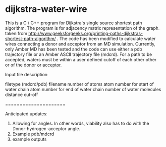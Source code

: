 # dijkstra-water-wire
This is a C / C++ program for Dijkstra's single source shortest
path algorithm. The program is for adjacency matrix
representation of the graph.
taken from http://www.geeksforgeeks.org/printing-paths-dijkstras-shortest-path-algorithm/ .
The code has been modified to calculate water wires connecting a donor and acceptor from an MD simulation.
Currently, only Amber MD has been tested and the code can use either a pdb trajectory file 
or an Amber ASCII trajectory file (mdcrd). For a path to be accepted, waters must be within 
a user defined cutoff of each other
other or of the donor or acceptor.

Input file description:

filetype (mdcrd/pdb)
filename
number of atoms
atom number for start of water chain
atom number for end of water chain
number of water molecules
distance cut-off

=====================

Anticipated updates:
1) Allowing for angles. In other words, viability also has to do with the Donor-hydrogen-acceptor angle.
2) Example pdb/mdcrd
3) example outputs
